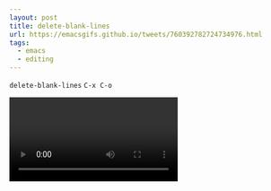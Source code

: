 ```yaml
---
layout: post
title: delete-blank-lines
url: https://emacsgifs.github.io/tweets/760392782724734976.html
tags:
  - emacs
  - editing
---
```


`delete-blank-lines` `C-x C-o`

<video controls autoplay>
  <source src="/public/videos/760392782724734976.mp4" type="video/mp4">
    Sorry your browser does not support the video tag, maybe time to upgrade?
</video>
